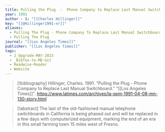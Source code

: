 ```yaml
---
title: Pulling the Plug  -  Phone Company to Replace Last Manual Switchboard
year: 1991
author - 1: "[[Charles Hillinger]]"
key: "[[@Hillinger1991-nr]]"
aliases:
  - Pulling The Plug - Phone Company To Replace Last Manual Switchboard
  - Pulling The Plug
journal: "[[Los Angeles Times]]"
publisher: "[[Los Angeles Times]]"
tags:
  - 2_Upgrade-MAY-2023
  - _BibTex-to-MD-Git
  - Readwise-Reader
  - Website
---
```


> [!bibliography]
> Hillinger, Charles. 1991. “Pulling the Plug  -  Phone Company to Replace Last Manual Switchboard.” "[[Los Angeles Times]]". https://www.latimes.com/archives/la-xpm-1991-04-08-mn-130-story.html

> [!abstract]
> The last of the old-fashioned manual telephone switchboards in California is being phased out and will be replaced in a few days with computerized equipment, marking the end of an era in this small farming town 15 miles west of Fresno.